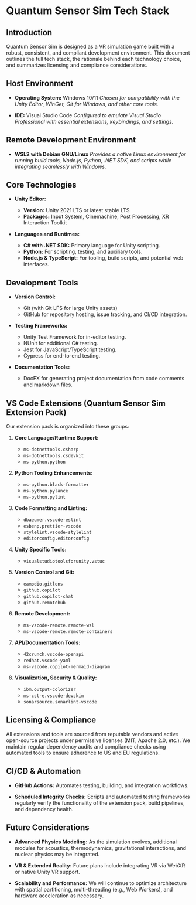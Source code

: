 # Quantum Sensor Sim Tech Stack

## Introduction

Quantum Sensor Sim is designed as a VR simulation game built with a robust, consistent, and compliant development environment. This document outlines the full tech stack, the rationale behind each technology choice, and summarizes licensing and compliance considerations.

## Host Environment

- **Operating System:** Windows 10/11
  _Chosen for compatibility with the Unity Editor, WinGet, Git for Windows, and other core tools._

- **IDE:** Visual Studio Code
  _Configured to emulate Visual Studio Professional with essential extensions, keybindings, and settings._

## Remote Development Environment

- **WSL2 with Debian GNU/Linux**
  _Provides a native Linux environment for running build tools, Node.js, Python, .NET SDK, and scripts while integrating seamlessly with Windows._

## Core Technologies

- **Unity Editor:**

  - **Version:** Unity 2021 LTS or latest stable LTS
  - **Packages:** Input System, Cinemachine, Post Processing, XR Interaction Toolkit

- **Languages and Runtimes:**
  - **C# with .NET SDK:** Primary language for Unity scripting.
  - **Python:** For scripting, testing, and auxiliary tools.
  - **Node.js & TypeScript:** For tooling, build scripts, and potential web interfaces.

## Development Tools

- **Version Control:**

  - Git (with Git LFS for large Unity assets)
  - GitHub for repository hosting, issue tracking, and CI/CD integration.

- **Testing Frameworks:**

  - Unity Test Framework for in-editor testing.
  - NUnit for additional C# testing.
  - Jest for JavaScript/TypeScript testing.
  - Cypress for end-to-end testing.

- **Documentation Tools:**
  - DocFX for generating project documentation from code comments and markdown files.

## VS Code Extensions (Quantum Sensor Sim Extension Pack)

Our extension pack is organized into these groups:

1. **Core Language/Runtime Support:**

   - `ms-dotnettools.csharp`
   - `ms-dotnettools.csdevkit`
   - `ms-python.python`

2. **Python Tooling Enhancements:**

   - `ms-python.black-formatter`
   - `ms-python.pylance`
   - `ms-python.pylint`

3. **Code Formatting and Linting:**

   - `dbaeumer.vscode-eslint`
   - `esbenp.prettier-vscode`
   - `stylelint.vscode-stylelint`
   - `editorconfig.editorconfig`

4. **Unity Specific Tools:**

   - `visualstudiotoolsforunity.vstuc`

5. **Version Control and Git:**

   - `eamodio.gitlens`
   - `github.copilot`
   - `github.copilot-chat`
   - `github.remotehub`

6. **Remote Development:**

   - `ms-vscode-remote.remote-wsl`
   - `ms-vscode-remote.remote-containers`

7. **API/Documentation Tools:**

   - `42crunch.vscode-openapi`
   - `redhat.vscode-yaml`
   - `ms-vscode.copilot-mermaid-diagram`

8. **Visualization, Security & Quality:**
   - `ibm.output-colorizer`
   - `ms-cst-e.vscode-devskim`
   - `sonarsource.sonarlint-vscode`

## Licensing & Compliance

All extensions and tools are sourced from reputable vendors and active open-source projects under permissive licenses (MIT, Apache 2.0, etc.). We maintain regular dependency audits and compliance checks using automated tools to ensure adherence to US and EU regulations.

## CI/CD & Automation

- **GitHub Actions:**
  Automates testing, building, and integration workflows.

- **Scheduled Integrity Checks:**
  Scripts and automated testing frameworks regularly verify the functionality of the extension pack, build pipelines, and dependency health.

## Future Considerations

- **Advanced Physics Modeling:**
  As the simulation evolves, additional modules for acoustics, thermodynamics, gravitational interactions, and nuclear physics may be integrated.

- **VR & Extended Reality:**
  Future plans include integrating VR via WebXR or native Unity VR support.

- **Scalability and Performance:**
  We will continue to optimize architecture with spatial partitioning, multi-threading (e.g., Web Workers), and hardware acceleration as necessary.
